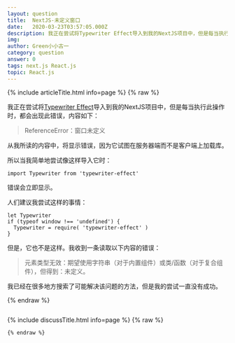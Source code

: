 ```yaml
---
layout: question
title:  NextJS-未定义窗口
date:   2020-03-23T03:57:05.000Z
description: 我正在尝试将Typewriter Effect导入到我的NextJS项目中，但是每当执行此操作时，都会出现此错误，内容如下：  ReferenceE...
img: 
author: Green小小古一
category: question
answer: 0
tags: next.js React.js
topic: React.js
---
```

<div class="article-root">
  <div class="article">
    {% include articleTitle.html info=page %}
    {% raw %}
    <div class="article-content"><p><font style="vertical-align: inherit;"><font style="vertical-align: inherit;">我正在尝试将</font></font><a href="https://www.npmjs.com/package/typewriter-effect" rel="noreferrer"><font style="vertical-align: inherit;"><font style="vertical-align: inherit;">Typewriter Effect</font></font></a><font style="vertical-align: inherit;"><font style="vertical-align: inherit;">导入到我的NextJS项目中，但是每当执行此操作时，都会出现此错误，内容如下：</font></font></p>

<blockquote>
  <p><font style="vertical-align: inherit;"><font style="vertical-align: inherit;">ReferenceError：窗口未定义</font></font></p>
</blockquote>

<p><font style="vertical-align: inherit;"><font style="vertical-align: inherit;">从我所读的内容中，将显示错误，因为它试图在服务器端而不是客户端上加载库。</font></font></p>

<p><font style="vertical-align: inherit;"><font style="vertical-align: inherit;">所以当我简单地尝试像这样导入它时：</font></font></p>

<p><code>import Typewriter from 'typewriter-effect'</code></p>

<p><font style="vertical-align: inherit;"><font style="vertical-align: inherit;">错误会立即显示。</font></font></p>

<p><font style="vertical-align: inherit;"><font style="vertical-align: inherit;">人们建议我尝试这样的事情：</font></font></p>

<pre><code>let Typewriter<font></font>
if (typeof window !== 'undefined') {<font></font>
  Typewriter = require( 'typewriter-effect' )<font></font>
}<font></font>
</code></pre>

<p><font style="vertical-align: inherit;"><font style="vertical-align: inherit;">但是，它也不是这样。</font><font style="vertical-align: inherit;">我收到一条读取以下内容的错误：</font></font></p>

<blockquote>
  <p><font style="vertical-align: inherit;"><font style="vertical-align: inherit;">元素类型无效：期望使用字符串（对于内置组件）或类/函数（对于复合组件），但得到：未定义。</font></font></p>
</blockquote>

<p><font style="vertical-align: inherit;"><font style="vertical-align: inherit;">我已经在很多地方搜索了可能解决该问题的方法，但是我的尝试一直没有成功。</font></font></p></div>
    {% endraw %}
  </div>
  <p style="height: 0;width:0;overflow: hidden;"> 第2775篇《NextJS-未定义窗口》来自Winter(https://github.com/aiyld/aiyld.github.io)的站点</p>
  <div class="discuss-wrapper">
    {% include discussTitle.html info=page %}
    {% raw %}
    
    {% endraw %}
  </div>
<div>
